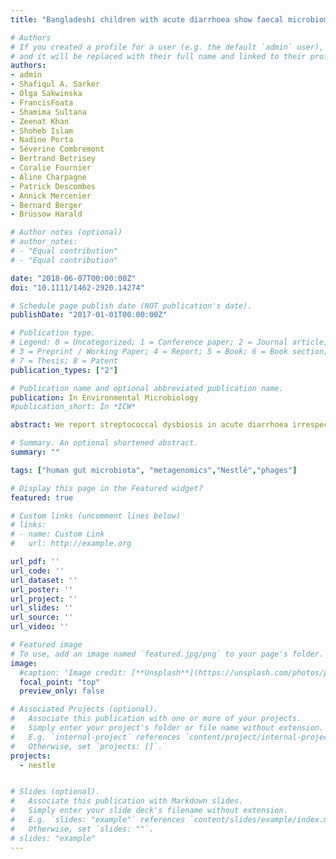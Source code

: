 ```yaml
---
title: "Bangladeshi children with acute diarrhoea show faecal microbiomes with increased Streptococcus abundance, irrespective of diarrhoea aetiology"

# Authors
# If you created a profile for a user (e.g. the default `admin` user), write the username (folder name) here
# and it will be replaced with their full name and linked to their profile.
authors:
- admin
- Shafiqul A. Sarker
- Olga Sakwinska
- FrancisFoata
- Shamima Sultana
- Zeenat Khan
- Shoheb Islam
- Nadine Porta
- Séverine Combremont
- Bertrand Betrisey
- Coralie Fournier
- Aline Charpagne
- Patrick Descombes
- Annick Mercenier
- Bernard Berger
- Brüssow Harald

# Author notes (optional)
# author_notes:
# - "Equal contribution"
# - "Equal contribution"

date: "2018-06-07T00:00:00Z"
doi: "10.1111/1462-2920.14274"

# Schedule page publish date (NOT publication's date).
publishDate: "2017-01-01T00:00:00Z"

# Publication type.
# Legend: 0 = Uncategorized; 1 = Conference paper; 2 = Journal article;
# 3 = Preprint / Working Paper; 4 = Report; 5 = Book; 6 = Book section;
# 7 = Thesis; 8 = Patent
publication_types: ["2"]

# Publication name and optional abbreviated publication name.
publication: In Environmental Microbiology
#publication_short: In *ICW*

abstract: We report streptococcal dysbiosis in acute diarrhoea irrespective of aetiology. Compared with 20 healthy local controls, 71 Bangladeshi children hospitalized with acute diarrhoea (AD) of viral, mixed viral/bacterial, bacterial and unknown aetiology showed a significantly decreased bacterial diversity with loss of pathways characteristic for the healthy distal colon microbiome (mannan degradation, methylerythritol phosphate and thiamin biosynthesis), an increased proportion of faecal streptococci belonging to the Streptococcus bovis and Streptococcus salivarius species complexes, and an increased level of E. coli-associated virulence genes. No enteropathogens could be attributed to a subgroup of patients. Elevated lytic coliphage DNA was detected in 2 out of 5 investigated enteroaggregative E. coli (EAEC)-infected patients. Streptococcal outgrowth in AD is discussed as a potential nutrient-driven consequence of glucose provided with oral rehydration solution.

# Summary. An optional shortened abstract.
summary: ""

tags: ["human gut microbiota", "metagenomics","Nestlé","phages"]

# Display this page in the Featured widget?
featured: true

# Custom links (uncomment lines below)
# links:
# - name: Custom Link
#   url: http://example.org

url_pdf: ''
url_code: ''
url_dataset: ''
url_poster: ''
url_project: ''
url_slides: ''
url_source: ''
url_video: ''

# Featured image
# To use, add an image named `featured.jpg/png` to your page's folder.
image:
  #caption: 'Image credit: [**Unsplash**](https://unsplash.com/photos/pLCdAaMFLTE)'
  focal_point: "top"
  preview_only: false

# Associated Projects (optional).
#   Associate this publication with one or more of your projects.
#   Simply enter your project's folder or file name without extension.
#   E.g. `internal-project` references `content/project/internal-project/index.md`.
#   Otherwise, set `projects: []`.
projects:
  - nestle


# Slides (optional).
#   Associate this publication with Markdown slides.
#   Simply enter your slide deck's filename without extension.
#   E.g. `slides: "example"` references `content/slides/example/index.md`.
#   Otherwise, set `slides: ""`.
# slides: "example"
---
```

